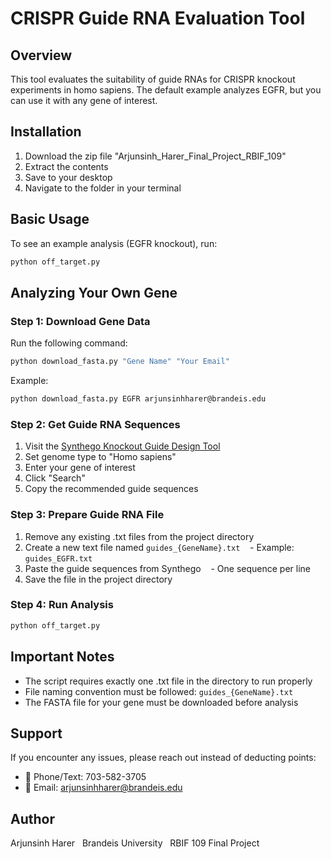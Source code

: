# CRISPR Guide RNA Evaluation Tool

## Overview
This tool evaluates the suitability of guide RNAs for CRISPR knockout experiments in homo sapiens. The default example analyzes EGFR, but you can use it with any gene of interest.

## Installation

1. Download the zip file "Arjunsinh_Harer_Final_Project_RBIF_109"
2. Extract the contents
3. Save to your desktop
4. Navigate to the folder in your terminal

## Basic Usage

To see an example analysis (EGFR knockout), run:
```bash
python off_target.py
```

## Analyzing Your Own Gene

### Step 1: Download Gene Data
Run the following command:
```bash
python download_fasta.py "Gene Name" "Your Email"
```

Example:
```bash
python download_fasta.py EGFR arjunsinhharer@brandeis.edu
```

### Step 2: Get Guide RNA Sequences

1. Visit the [Synthego Knockout Guide Design Tool](https://design.synthego.com/)
2. Set genome type to "Homo sapiens"
3. Enter your gene of interest
4. Click "Search"
5. Copy the recommended guide sequences

### Step 3: Prepare Guide RNA File

1. Remove any existing .txt files from the project directory
2. Create a new text file named `guides_{GeneName}.txt`
   - Example: `guides_EGFR.txt`
3. Paste the guide sequences from Synthego
   - One sequence per line
4. Save the file in the project directory

### Step 4: Run Analysis
```bash
python off_target.py
```

## Important Notes

- The script requires exactly one .txt file in the directory to run properly
- File naming convention must be followed: `guides_{GeneName}.txt`
- The FASTA file for your gene must be downloaded before analysis

## Support

If you encounter any issues, please reach out instead of deducting points:

- 📱 Phone/Text: 703-582-3705
- 📧 Email: arjunsinhharer@brandeis.edu

## Author

Arjunsinh Harer  
Brandeis University  
RBIF 109 Final Project
